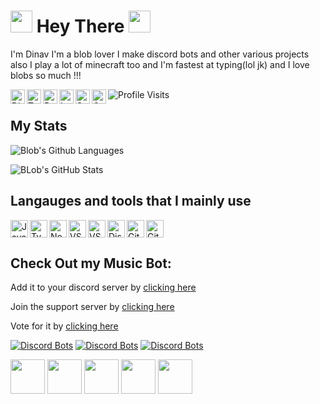 # <img src="https://cdn.discordapp.com/attachments/809031839032672327/813335528472182814/740595152124510228.gif" width="35px"> Hey There <img src="https://cdn.discordapp.com/attachments/809031839032672327/813335958170632192/796599576240455692.gif" width="35px">

I'm Dinav I'm a blob lover I make discord bots and other various projects also I play a lot of minecraft too and I'm fastest at typing(lol jk) and I love blobs so much !!!

<a href="https://discord.gg/RWSEj6JrjJ">
  <img align="left" alt="Discord" width="23px" src="https://raw.githubusercontent.com/peterthehan/peterthehan/master/assets/discord.svg" />
</a>
<a href="https://twitter.com/Dinav69">
  <img align="left" alt="Twitter" width="23px" src="https://raw.githubusercontent.com/peterthehan/peterthehan/master/assets/twitter.svg" />
</a>
<a href="https://www.reddit.com/user/Dinav69">
  <img align="left" alt="Reddit" width="23px" src="https://raw.githubusercontent.com/peterthehan/peterthehan/master/assets/reddit.svg" />
</a>
<a href="https://www.instagram.com/dinav_69/">
  <img align="left" alt="Instagram" width="23px" src="https://cdn.discordapp.com/attachments/809031839032672327/813024181229715466/436651676858974208.png" />
</a>
<a href="https://open.spotify.com/user/4y38lwzm4zn0vld9nfvnvv5ys">
  <img align="left" alt="Spotify" width="23px" src="https://raw.githubusercontent.com/peterthehan/peterthehan/master/assets/spotify.svg" />
</a>
<a href="https://www.youtube.com/watch?v=dQw4w9WgXcQ">
  <img align="left" alt="OnlyFans" width="23px" src="https://cdn.discordapp.com/attachments/809031839032672327/813033046927343646/8e88ca9a562a39037a9d708810f3de5b.png" />
</a>

![Profile Visits](https://komarev.com/ghpvc/?username=Dinav69&color=yellow)

## My Stats

![Blob's Github Languages](https://github-readme-stats.vercel.app/api/top-langs?username=Dinav69&show_icons=true&theme=tokyonight&layout=compact)

![BLob's GitHub Stats](https://github-readme-stats.vercel.app/api?username=Dinav69&show_icons=true&theme=react)


## Langauges and tools that I mainly use

<a href="https://www.javascript.com/">
  <img align="left" alt="Java Script" width="28px" src="https://cdn.discordapp.com/attachments/809031839032672327/813041368371822632/584735430763741202.png" />
</a>
<a href="https://www.typescriptlang.org/">
  <img align="left" alt="Type Script" width="28px" src="https://cdn.discordapp.com/attachments/809031839032672327/813338778059931658/791512440021975062.png" />
</a>
<a href="https://nodejs.org/en/">
  <img align="left" alt="NodeJS" width="28px" src="https://cdn.discordapp.com/attachments/809031839032672327/813041964546785280/PikPng.com_js-logo-png_4309640.png" />
</a>
<a href="https://code.visualstudio.com/">
  <img align="left" alt="VScode" width="28px" src="https://cdn.discordapp.com/attachments/809031839032672327/813042483814596618/777960436187398168.png" />
</a>
<a href="https://code.visualstudio.com/insiders/">
  <img align="left" alt="VScodeInsiders" width="28px" src="https://cdn.discordapp.com/attachments/809031839032672327/813042503749337118/1200px-Visual_Studio_Code_Insiders_1.36_icon.svg.png" />
</a>
<a href="https://discord.js.org/#/">
  <img align="left" alt="DiscordJS" width="28px" src="https://cdn.discordapp.com/attachments/809031839032672327/813046391093461003/810761910940205066.png" />
</a>
<a href="https://git-scm.com/">
  <img align="left" alt="Git" width="28px" src="https://cdn.discordapp.com/attachments/809031839032672327/813046585960431626/652287907742351370.png" />
</a>
<img src="https://cdn.discordapp.com/attachments/809031839032672327/813340090071646258/553396485316804608.png" alt="Git" width="28px"/>

## Check Out my Music Bot:
Add it to your discord server by [clicking here](https://discord.com/oauth2/authorize?client_id=786209866946838528&permissions=53833024&scope=bot)

Join the support server by [clicking here](https://discord.gg/RWSEj6JrjJ)

Vote for it by [clicking here](https://top.gg/bot/786209866946838528)

[![Discord Bots](https://top.gg/api/widget/status/786209866946838528.svg)](https://top.gg/bot/786209866946838528) [![Discord Bots](https://top.gg/api/widget/servers/786209866946838528.svg?noavatar=true)](https://top.gg/bot/786209866946838528) [![Discord Bots](https://top.gg/api/widget/upvotes/786209866946838528.svg?noavatar=true)](https://top.gg/bot/786209866946838528)

<img src="https://cdn.discordapp.com/attachments/809031839032672327/813336762670776350/793067262458331187.gif" width="55px"> <img src="https://cdn.discordapp.com/attachments/809031839032672327/813337182378786826/807468239407284254.gif" width="55px"> <img src="https://cdn.discordapp.com/attachments/809031839032672327/813337199315124224/807468041717415936.gif" width="55px"> <img src="https://cdn.discordapp.com/attachments/809031839032672327/813337220298833920/807468104535244861.gif" width="55px"> <img src="https://cdn.discordapp.com/attachments/809031839032672327/813337233221222440/807468168641118218.gif" width="55px">



